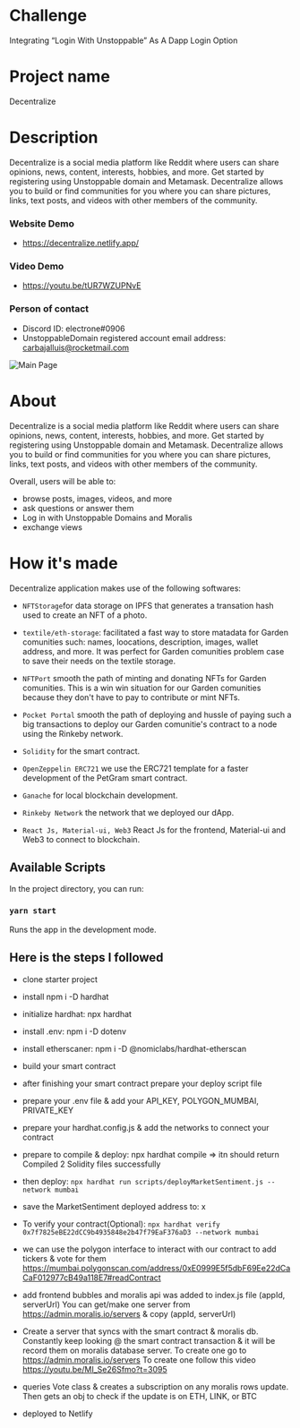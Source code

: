 # Challenge

Integrating “Login With Unstoppable” As A Dapp Login Option

# Project name

Decentralize

# Description

Decentralize is a social media platform like Reddit where users can share opinions, news, content, interests, hobbies, and more. Get started by registering using Unstoppable domain and Metamask. Decentralize allows you to build or find communities for you where you can share pictures, links, text posts, and videos with other members of the community.

### Website Demo

- https://decentralize.netlify.app/

### Video Demo

- https://youtu.be/tUR7WZUPNvE

### Person of contact

- Discord ID: electrone#0906
- UnstoppableDomain registered account email address: carbajalluis@rocketmail.com

![Main Page](https://raw.githubusercontent.com/electrone901/Art-Plus-Food-unstoppable-domain/main/preview?token=GHSAT0AAAAAABRPZ4RYLIMOVJIAWPKABUO2YQG4IRA)

# About

Decentralize is a social media platform like Reddit where users can share opinions, news, content, interests, hobbies, and more. Get started by registering using Unstoppable domain and Metamask. Decentralize allows you to build or find communities for you where you can share pictures, links, text posts, and videos with other members of the community.

Overall, users will be able to:

- browse posts, images, videos, and more
- ask questions or answer them
- Log in with Unstoppable Domains and Moralis
- exchange views


# How it's made

Decentralize application makes use of the following softwares:

- `NFTStorage`for data storage on IPFS that generates a transation hash used to create an NFT of a photo.

- `textile/eth-storage`: facilitated a fast way to store matadata for Garden comunities such: names, loocations, description, images, wallet address, and more. It was perfect for Garden comunities problem case to save their needs on the textile storage.

- `NFTPort` smooth the path of minting and donating NFTs for Garden comunities. This is a win win situation for our Garden comunities because they don't have to pay to contribute or mint NFTs.

- `Pocket Portal` smooth the path of deploying and hussle of paying such a big transactions to deploy our Garden comunitie's contract to a node using the Rinkeby network.

- `Solidity` for the smart contract.

- `OpenZeppelin ERC721` we use the ERC721 template for a faster development of the PetGram smart contract.

- `Ganache` for local blockchain development.

- `Rinkeby Network` the network that we deployed our dApp.

- `React Js, Material-ui, Web3` React Js for the frontend, Material-ui and Web3 to connect to blockchain.



## Available Scripts
In the project directory, you can run:

### `yarn start`

Runs the app in the development mode.


## Here is the steps I followed

- clone starter project
- install npm i -D hardhat
- initialize hardhat: npx hardhat
- install .env: npm i -D dotenv
- install etherscaner: npm i -D @nomiclabs/hardhat-etherscan
- build your smart contract
- after finishing your smart contract prepare your deploy script file
- prepare your .env file & add your API_KEY, POLYGON_MUMBAI, PRIVATE_KEY
- prepare your hardhat.config.js & add the networks to connect your contract
- prepare to compile & deploy: npx hardhat compile => itn should return Compiled 2 Solidity files successfully
- then deploy: `npx hardhat run scripts/deployMarketSentiment.js --network mumbai`
- save the MarketSentiment deployed address to: x
- To verify your contract(Optional): `npx hardhat verify 0x7f7825eBE22dCC9b4935848e2b47f79EaF376aD3 --network mumbai`
- we can use the polygon interface to interact with our contract to add tickers & vote for them https://mumbai.polygonscan.com/address/0xE0999E5f5dbF69Ee22dCaCaF012977cB49a118E7#readContract
- add frontend bubbles and moralis api was added to index.js file (appId, serverUrl) You can get/make one server from https://admin.moralis.io/servers & copy (appId, serverUrl)

- Create a server that syncs with the smart contract & moralis db. Constantly keep looking @ the smart contract transaction & it will be record them on moralis database server. To create one go to https://admin.moralis.io/servers
  To create one follow this video https://youtu.be/MI_Se26Sfmo?t=3095

- queries Vote class & creates a subscription on any moralis rows update. Then gets an obj to check if the update is on ETH, LINK, or BTC

- deployed to Netlify
